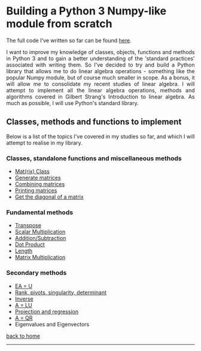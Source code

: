 # Building a Python 3 Numpy-like module from scratch

The full code I've written so far can be found [here](./full_code.md).

<div style="text-align: justify">
<p>I want to improve my knowledge of classes, objects, functions and methods in
Python 3 and to gain a better understanding of the 'standard practices'
associated with writing them. So I've decided to try and build a Python library
that allows me to do linear algebra operations - something like the popular
Numpy module, but of course much smaller in scope. As a bonus, it will allow me
to consolidate my recent studies of linear algebra. I will attempt to implement
all the linear algebra operations, methods and algorithms covered in Gilbert
Strang's Introduction to linear algebra. As much as possible, I will use
Python's standard library.</p>
</div>

## Classes, methods and functions to implement

<div style="text-align: justify">
<p>Below is a list of the topics I've covered in my studies so far, and which I
will attempt to realise in my library.</p>
</div>

### Classes, standalone functions and miscellaneous methods 
- [Mat(rix) Class](./class_and_standalone_functions.md)
- [Generate matrices](./class_and_standalone_functions.md#generate-matrices)
- [Combining matrices](./class_and_standalone_functions.md#combining-matrices)
- [Printing matrices](./class_and_standalone_functions.md#printing-matrices)
- [Get the diagonal of a matrix](./class_and_standalone_functions.md#get-the-diagonal-of-a-matrix)

### Fundamental methods
- [Transpose](./transpose.md)
- [Scalar Multiplication](./scalar_multiplication.md)
- [Addition/Subtraction](./addition_subtraction.md)
- [Dot Product](./dot_prod_length_and_mat_multiply.md)
- [Length](./dot_prod_length_and_mat_multiply.md#length)
- [Matrix Multiplication](./dot_prod_length_and_mat_multiply.md#matrix-multiplication)

### Secondary methods 
- [EA = U](./elimination.md)
- [Rank, pivots, singularity, determinant](./rank_piv_sing_det.md)
- [Inverse](./inverse.md)
- [A = LU](./lu_factorisation.md)
- [Projection and regression](./projection_and_regression.md)
- [A = QR](./qr_factorisation.md)
- Eigenvalues and Eigenvectors

[back to home](../index.md)

---
<script src="https://utteranc.es/client.js"
        repo="Matt-A-Bennett/Matt-A-Bennett.github.io"
        issue-term="https://matt-a-bennett.github.io/numpy_from_scratch/numpy_from_scratch.html"
        theme="github-light"
        crossorigin="anonymous"
        async>
</script>


